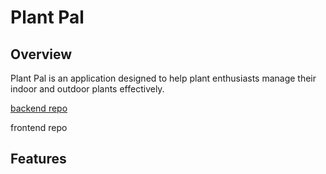 # Plant Pal

## Overview
Plant Pal is an application designed to help plant enthusiasts manage their indoor and outdoor plants effectively.

[backend repo
](https://github.com/johendrickson/capstone-backend)

frontend repo

## Features

